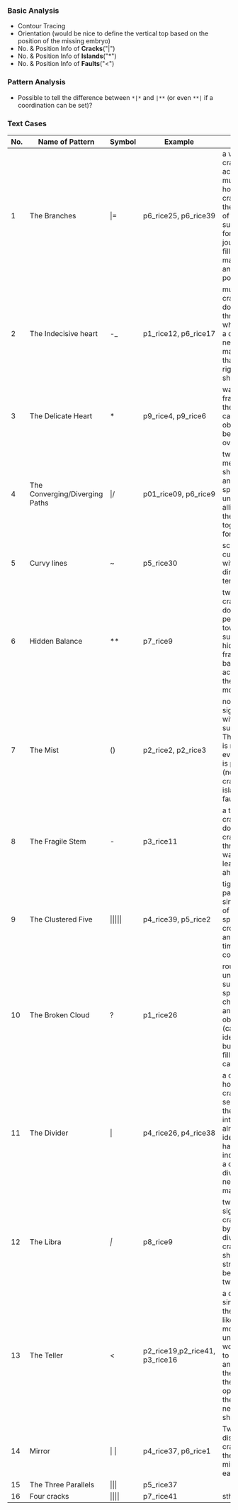 ### Basic Analysis
- Contour Tracing
- Orientation (would be nice to define the vertical top based on the position of the missing embryo)
- No. & Position Info of **Cracks**("|")
- No. & Position Info of **Islands**("*")
- No. & Position Info of **Faults**("<")

### Pattern Analysis
- Possible to tell the difference between `*|*` and `|**` (or even `**|` if a coordination can be set)?

### Text Cases
| No.  | Name of Pattern | Symbol | Example |Text|
|---|---|---|---|---|
| 1 |The Branches| \|= | p6_rice25, p6_rice39 |a vertical crack cut across multiple horizontal cracks in the middle of the surface, foretells a journey filled with many paths and possibilities.|
| 2 |The Indecisive heart| -_ | p1_rice12, p6_rice17|multiple half cracks that don't crack through the whole grain, a decision needs to be made so that the right path shall reveal|
| 3 | The Delicate Heart|* |p9_rice4, p9_rice6| warns of fragility and the need for cau tion and obstacles to be overcome.|
| 4 |The Converging/Diverging Paths| \|/|p01_rice09, p6_rice9|two lines meet in sharp angle, speaks of unexpected allies and the coming together of forces|
| 5 |Curvy lines | ~ |p5_rice30|scattered curvy paths with unclear direction or tendency|
| 6 |Hidden Balance| **| p7_rice9 | two inner cracks that doesn't penetrate towards the surface(), a hidden but fragile balance is achieved at the current moment |
| 7 |The Mist| () |p2_rice2, p2_rice3| no clear sign cracks with uneven surface. The destiny is not set, everything is possible (no cracks/no island/no fault)|
| 8 |The Fragile Stem| - |p3_rice11 |a thin subtle crack that doesnt crack through, warns of a lean season ahead.|
| 9 |The Clustered Five| \|\|\|\|\| |p4_rice39, p5_rice2 |tightly packed on a single piece of rice, speaks of a crowded and bustling time to come.|
| 10 |The Broken Cloud| ? |p1_rice26 |rough and uneven surface, speaks of challenges and obstacles. (can identify sth but doesn't fill into any category)|
| 11 |The Divider| \| |p4_rice26, p4_rice38|a clear horizontal crack the separate the grain into two almost identical halves, an indicator of a clear division that needs to be made|
| 12 |The Libra|*\|* |p8_rice9|two subtle signs of cracks split by a clear divider crack, showing a struggle between two things|
| 13 |The Teller| < |p2_rice19,p2_rice41, p3_rice16|a clear single crack the opens like a telling mouth, unspoken words need to be told and heard, the bigger the opening, the more needs to be shared|
| 14 |Mirror| \| \| |p4_rice37, p6_rice1| Two evenly distributed cracks, as if they are mirroring each other|
| 15 |The Three Parallels| \|\|\| |p5_rice37 | |
| 16 |Four cracks| \|\|\|\| | p7_rice41|sth bad?|
